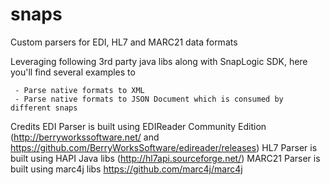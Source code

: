 # snaps
Custom parsers for EDI, HL7 and MARC21 data formats

Leveraging following 3rd party java libs along with SnapLogic SDK, here you'll find several examples to

	 - Parse native formats to XML
	 - Parse native formats to JSON Document which is consumed by different snaps

Credits
	EDI Parser is built using EDIReader Community Edition (http://berryworkssoftware.net/ and https://github.com/BerryWorksSoftware/edireader/releases)
	HL7 Parser is built using HAPI Java libs (http://hl7api.sourceforge.net/)
	MARC21 Parser is built using marc4j libs https://github.com/marc4j/marc4j



	
	
	


 

